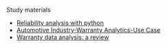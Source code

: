 
Study materials
- [Reliability analysis with python](https://towardsdatascience.com/reliability-analysis-with-python-862c95e5c65a)
- [Automotive Industry-Warranty Analytics-Use Case](https://www.analyticsvidhya.com/blog/2021/01/data-science-automotive-industry-warranty-analytics-use-case/)
- [Warranty data analysis: a review](https://www.researchgate.net/publication/230537905_Warranty_Data_Analysis_A_Review)


